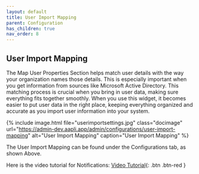 ```yaml
---
layout: default
title: User Import Mapping
parent: Configuration
has_children: true
nav_order: 8
---
```


## User Import Mapping

The Map User Properties Section helps match user details with the way your organization names those details. This is especially important when you get information from sources like Microsoft Active Directory. This matching process is crucial when you bring in user data, making sure everything fits together smoothly. When you use this widget, it becomes easier to put user data in the right place, keeping everything organized and accurate as you import user information into your system.

{% include image.html file="userimportsettings.jpg" class="docimage" url="https://admin-dev.aapli.app/admin/configurations/user-import-mapping" alt="User Import Mapping" caption="User Import Mapping" %}

The User Import Mapping can be found under the Configurations tab, as shown Above.

Here is the video tutorial for Notifications: [Video Tutorial](https://youtu.be/hJynEtMRcOk){: .btn .btn-red }
